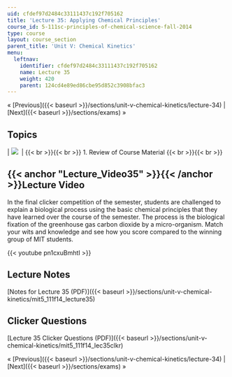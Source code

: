 ```yaml
---
uid: cfdef97d2484c33111437c192f705162
title: 'Lecture 35: Applying Chemical Principles'
course_id: 5-111sc-principles-of-chemical-science-fall-2014
type: course
layout: course_section
parent_title: 'Unit V: Chemical Kinetics'
menu:
  leftnav:
    identifier: cfdef97d2484c33111437c192f705162
    name: Lecture 35
    weight: 420
    parent: 124cd4e89ed86cbe95d852c3908bfac3
---
```


« [Previous]({{< baseurl >}}/sections/unit-v-chemical-kinetics/lecture-34) | [Next]({{< baseurl >}}/sections/exams) »

Topics
------

| ![](https://open-learning-course-data-production.s3.amazonaws.com/5-111sc-principles-of-chemical-science-fall-2014/e6f283be288a8bf147c57e02f3d526d5_Lecture_35.jpg)  |  {{< br >}}{{< br >}} 1.  Review of Course Material {{< br >}}{{< br >}}  

{{< anchor "Lecture_Video35" >}}{{< /anchor >}}Lecture Video
------------------------------------------------------------

In the final clicker competition of the semester, students are challenged to explain a biological process using the basic chemical principles that they have learned over the course of the semester. The process is the biological fixation of the greenhouse gas carbon dioxide by a micro-organism. Match your wits and knowledge and see how you score compared to the winning group of MIT students.

{{< youtube pn1cxuBmhtI >}}

Lecture Notes
-------------

[Notes for Lecture 35 (PDF)]({{< baseurl >}}/sections/unit-v-chemical-kinetics/mit5_111f14_lecture35)

Clicker Questions
-----------------

[Lecture 35 Clicker Questions (PDF)]({{< baseurl >}}/sections/unit-v-chemical-kinetics/mit5_111f14_lec35clkr)

« [Previous]({{< baseurl >}}/sections/unit-v-chemical-kinetics/lecture-34) | [Next]({{< baseurl >}}/sections/exams) »